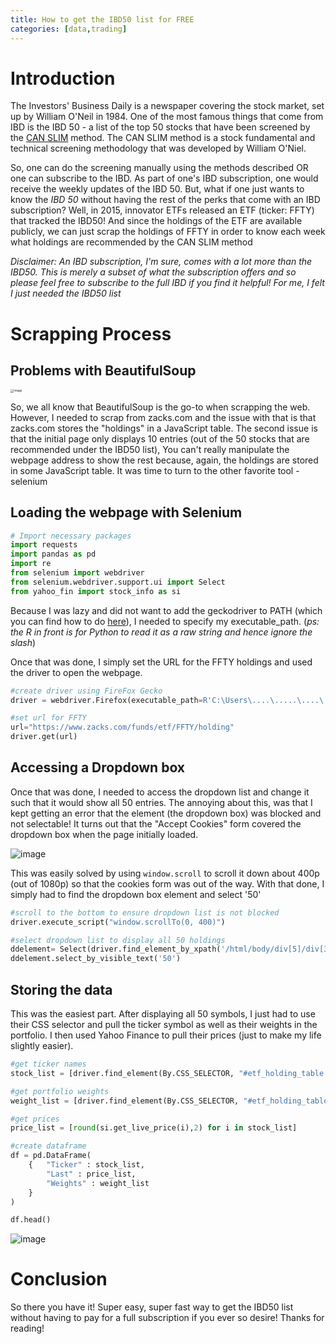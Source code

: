 ```yaml
---
title: How to get the IBD50 list for FREE
categories: [data,trading]
---
```


# Introduction

The Investors' Business Daily is a newspaper covering the stock market, set up by William O'Neil in 1984. One of the most famous things that come from IBD is the IBD 50 - a list of the top 50 stocks that have been screened by the [CAN SLIM](https://www.investors.com/ibd-university/can-slim/) method. The CAN SLIM method is a stock fundamental and technical screening methodology that was developed by William O'Niel. 

So, one can do the screening manually using the methods described OR one can subscribe to the IBD. As part of one's IBD subscription, one would receive the weekly updates of the IBD 50. But, what if one just wants to know the *IBD 50* without having the rest of the perks that come with an IBD subscription? Well, in 2015, innovator ETFs released an ETF (ticker: FFTY) that tracked the IBD50! And since the holdings of the ETF are available publicly, we can just scrap the holdings of FFTY in order to know each week what holdings are recommended by the CAN SLIM method

_Disclaimer: An IBD subscription, I'm sure, comes with a lot more than the IBD50. This is merely a subset of what the subscription offers and so please feel free to subscribe to the full IBD if you find it helpful! For me, I felt I just needed the IBD50 list_

# Scrapping Process
## Problems with BeautifulSoup

<img src="https://user-images.githubusercontent.com/68678549/99516677-6e434600-29c9-11eb-93a6-fe7b5a1008b5.png" alt="image" style="zoom:33%;" />

So, we all know that BeautifulSoup is the go-to when scrapping the web. However, I needed to scrap from zacks.com and the issue with that is that zacks.com stores the "holdings" in a JavaScript table. The second issue is that the initial page only displays 10 entries (out of the 50 stocks that are recommended under the IBD50 list), You can't really manipulate the webpage address to show the rest because, again, the holdings are stored in some JavaScript table. It was time to turn to the other favorite tool - selenium

## Loading the webpage with Selenium


```python
# Import necessary packages
import requests
import pandas as pd
import re
from selenium import webdriver
from selenium.webdriver.support.ui import Select
from yahoo_fin import stock_info as si
```

Because I was lazy and did not want to add the geckodriver to PATH (which you can find how to do [here](https://www.softwaretestinghelp.com/geckodriver-selenium-tutorial/)), I needed to specify my executable_path. (_ps: the R in front is for Python to read it as a raw string and hence ignore the slash_)

Once that was done, I simply set the URL for the FFTY holdings and used the driver to open the webpage.


```python
#create driver using FireFox Gecko
driver = webdriver.Firefox(executable_path=R'C:\Users\....\.....\....\....\Random Assets\geckodriver.exe')

#set url for FFTY
url="https://www.zacks.com/funds/etf/FFTY/holding"
driver.get(url)
```

## Accessing a Dropdown box

Once that was done, I needed to access the dropdown list and change it such that it would show all 50 entries. The annoying about this, was that I kept getting an error that the element (the dropdown box) was blocked and not selectable! It turns out that the "Accept Cookies" form covered the dropdown box when the page initially loaded. 

![image](https://user-images.githubusercontent.com/68678549/99516925-b6faff00-29c9-11eb-9a6c-8efca25fa5c3.png)

This was easily solved by using `window.scroll` to scroll it down about 400p (out of 1080p) so that the cookies form was out of the way. With that done, I simply had to find the dropdown box element and select '50'


```python
#scroll to the bottom to ensure dropdown list is not blocked
driver.execute_script("window.scrollTo(0, 400)") 

#select dropdown list to display all 50 holdings
ddelement= Select(driver.find_element_by_xpath('/html/body/div[5]/div[3]/div/section[2]/div/div/div[3]/div[2]/label/select'))
ddelement.select_by_visible_text('50')
```

## Storing the data

This was the easiest part. After displaying all 50 symbols, I just had to use their CSS selector and pull the ticker symbol as well as their weights in the portfolio. I then used Yahoo Finance to pull their prices (just to make my life slightly easier). 


```python
#get ticker names
stock_list = [driver.find_element(By.CSS_SELECTOR, "#etf_holding_table > tbody:nth-child(2) > tr:nth-child({}) > td:nth-child(2) > a:nth-child(2) > span:nth-child(1)".format(i)).text for i in range(1,51)]

#get portfolio weights
weight_list = [driver.find_element(By.CSS_SELECTOR, "#etf_holding_table > tbody:nth-child(2) > tr:nth-child({}) > td:nth-child(4)".format(i)).text for i in range(1,51)]

#get prices
price_list = [round(si.get_live_price(i),2) for i in stock_list]

#create dataframe
df = pd.DataFrame(
    {   "Ticker" : stock_list,
        "Last" : price_list,
        "Weights" : weight_list
    }
)
```


```python
df.head()
```
![image](https://user-images.githubusercontent.com/68678549/99518483-97fd6c80-29cb-11eb-8d57-7b2dfedd1ca2.png)


# Conclusion

So there you have it! Super easy, super fast way to get the IBD50 list without having to pay for a full subscription if you ever so desire! Thanks for reading!


